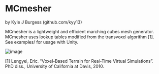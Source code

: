 # MCmesher
by Kyle J Burgess (github.com/kyy13)

MCmesher is a lightweight and efficient marching cubes mesh generator.
MCmesher uses lookup tables modified from the transvoxel algorithm [1].
See examples/ for usage with Unity.

![image](https://user-images.githubusercontent.com/58697284/149840616-e3d4d47b-8983-4b8b-8c36-067eece90dfc.png)

[1] Lengyel, Eric. “Voxel-Based Terrain for Real-Time Virtual Simulations”. PhD diss., University of California at Davis, 2010.
